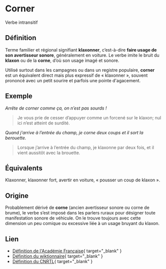 # Corner

Verbe intransitif

## Définition

Terme familier et régional signifiant **klaxonner**, c’est-à-dire **faire usage de son avertisseur sonore**, généralement en voiture. Le verbe imite le bruit du **klaxon** ou de la **corne**, d’où son usage imagé et sonore.

Utilisé surtout dans les campagnes ou dans un registre populaire, **corner** est un équivalent direct mais plus expressif de « klaxonner », souvent prononcé avec un petit sourire et parfois une pointe d'agacement.

## Exemple

_Arrête de corner comme ça, on n’est pas sourds !_
> Je vous prie de cesser d’appuyer comme un forcené sur le klaxon; nul ici n’est atteint de surdité.

_Quand j'arrive à l’entrée du champ, je corne deux coups et il sort la berouette._
> Lorsque j’arrive à l’entrée du champ, je klaxonne par deux fois, et il vient aussitôt avec la brouette.

## Équivalents

Klaxonner, klaxonner fort, avertir en voiture, « pousser un coup de klaxon ».

## Origine

Probablement dérivé de **corne** (ancien avertisseur sonore ou corne de brume), le verbe s’est imposé dans les parlers ruraux pour désigner toute manifestation sonore de véhicule. On le trouve toujours avec cette dimension un peu comique ou excessive liée à un usage bruyant du klaxon.

## Lien

* [Définition de l'Académie Française](https://www.dictionnaire-academie.fr/article/A9C4287){ target="_blank" }
* [Définition du wiktionnaire](https://fr.wiktionary.org/wiki/corner){ target="_blank" }
* [Définition du CNRTL](https://www.cnrtl.fr/definition/corner){ target="_blank" }

